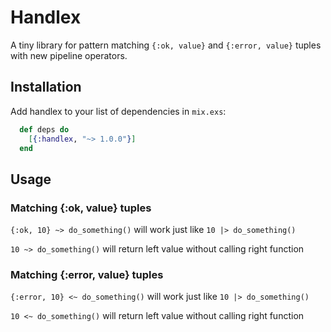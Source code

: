 # Handlex
A tiny library for pattern matching `{:ok, value}` and `{:error, value}` tuples with new pipeline operators.

## Installation
   Add handlex to your list of dependencies in `mix.exs`:

```elixir
  def deps do
    [{:handlex, "~> 1.0.0"}]
  end
```

## Usage

### Matching {:ok, value} tuples
`{:ok, 10} ~> do_something()` will work just like `10 |> do_something()`

`10 ~> do_something()` will return left value without calling right function

###  Matching {:error, value} tuples
`{:error, 10} <~ do_something()` will work just like `10 |> do_something()`

`10 <~ do_something()` will return left value without calling right function
